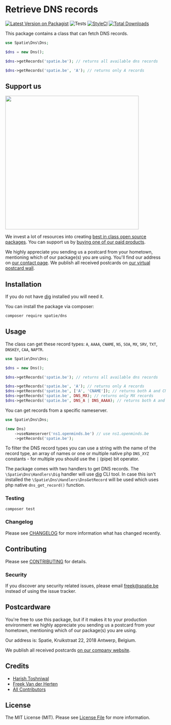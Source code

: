 # Retrieve DNS records

[![Latest Version on Packagist](https://img.shields.io/packagist/v/spatie/dns.svg?style=flat-square)](https://packagist.org/packages/spatie/dns)
![Tests](https://github.com/spatie/dns/workflows/Tests/badge.svg)
[![StyleCI](https://styleci.io/repos/108810419/shield?branch=master)](https://styleci.io/repos/108810419)
[![Total Downloads](https://img.shields.io/packagist/dt/spatie/dns.svg?style=flat-square)](https://packagist.org/packages/spatie/dns)

This package contains a class that can fetch DNS records.

```php
use Spatie\Dns\Dns;

$dns = new Dns();

$dns->getRecords('spatie.be'); // returns all available dns records

$dns->getRecords('spatie.be', 'A'); // returns only A records
```

## Support us

[<img src="https://github-ads.s3.eu-central-1.amazonaws.com/dns.jpg?t=1" width="419px" />](https://spatie.be/github-ad-click/dns)

We invest a lot of resources into creating [best in class open source packages](https://spatie.be/open-source). You can support us by [buying one of our paid products](https://spatie.be/open-source/support-us).

We highly appreciate you sending us a postcard from your hometown, mentioning which of our package(s) you are using. You'll find our address on [our contact page](https://spatie.be/about-us). We publish all received postcards on [our virtual postcard wall](https://spatie.be/open-source/postcards).

## Installation

If you do not have [dig](https://linux.die.net/man/1/dig) installed you will need it.

You can install the package via composer:

```bash
composer require spatie/dns
```

## Usage

The class can get these record types: `A`, `AAAA`, `CNAME`, `NS`, `SOA`, `MX`, `SRV`, `TXT`, `DNSKEY`, `CAA`, `NAPTR`.

```php
use Spatie\Dns\Dns;

$dns = new Dns();

$dns->getRecords('spatie.be'); // returns all available dns records

$dns->getRecords('spatie.be', 'A'); // returns only A records
$dns->getRecords('spatie.be', ['A', 'CNAME']); // returns both A and CNAME records
$dns->getRecords('spatie.be', DNS_MX); // returns only MX records
$dns->getRecords('spatie.be', DNS_A | DNS_AAAA); // returns both A and AAAA records
```

You can get records from a specific nameserver.

```php
use Spatie\Dns\Dns;

(new Dns)
    ->useNameserver('ns1.openminds.be') // use ns1.openminds.be
    ->getRecords('spatie.be');
```

To filter the DNS record types you can use a string with the name of the record type, an array of names or one or multiple native php `DNS_XYZ` constants - for multiple you should use the `|` (pipe) bit operator.

The package comes with two handlers to get DNS records.
The `\Spatie\Dns\Handlers\Dig` handler will use [dig](https://wiki.ubuntuusers.de/dig/) CLI tool.
In case this isn't installed the `\Spatie\Dns\Handlers\DnsGetRecord` will be used which uses php native `dns_get_record()` function.

### Testing

``` bash
composer test
```

### Changelog

Please see [CHANGELOG](CHANGELOG.md) for more information what has changed recently.

## Contributing

Please see [CONTRIBUTING](CONTRIBUTING.md) for details.

### Security

If you discover any security related issues, please email freek@spatie.be instead of using the issue tracker.

## Postcardware

You're free to use this package, but if it makes it to your production environment we highly appreciate you sending us a postcard from your hometown, mentioning which of our package(s) you are using.

Our address is: Spatie, Kruikstraat 22, 2018 Antwerp, Belgium.

We publish all received postcards [on our company website](https://spatie.be/en/opensource/postcards).

## Credits

- [Harish Toshniwal](https://github.com/introwit)
- [Freek Van der Herten](https://github.com/freekmurze)
- [All Contributors](../../contributors)

## License

The MIT License (MIT). Please see [License File](LICENSE.md) for more information.
